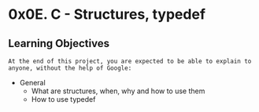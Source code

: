# 0x0E. C - Structures, typedef

## Learning Objectives
    At the end of this project, you are expected to be able to explain to anyone, without the help of Google:

* General
	- What are structures, when, why and how to use them
	- How to use typedef

